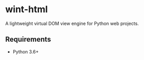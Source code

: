 # wint-html
A lightweight virtual DOM view engine for Python web projects.

Requirements
---
- Python 3.6+
